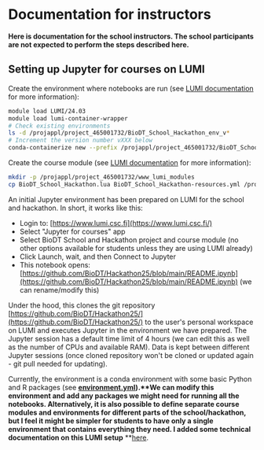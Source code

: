 # Documentation for instructors

**Here is documentation for the school instructors. The school participants are not expected to perform the steps described here.**

## Setting up Jupyter for courses on LUMI

Create the environment where notebooks are run (see [LUMI documentation](https://docs.lumi-supercomputer.eu/software/installing/container-wrapper/) for more information):

```bash
module load LUMI/24.03
module load lumi-container-wrapper
# Check existing environments
ls -d /projappl/project_465001732/BioDT_School_Hackathon_env_v*
# Increment the version number vXXX below
conda-containerize new --prefix /projappl/project_465001732/BioDT_School_Hackathon_env_vXXX BioDT_School_Hackathon_env.yml
```

Create the course module (see [LUMI documentation](https://docs.lumi-supercomputer.eu/runjobs/webui/jupyter-for-courses/) for more information):

```bash
mkdir -p /projappl/project_465001732/www_lumi_modules
cp BioDT_School_Hackathon.lua BioDT_School_Hackathon-resources.yml /projappl/project_465001732/www_lumi_modules/
```


An initial Jupyter environment has been prepared on LUMI for the school and hackathon. In short, it works like this:

* Login to: [https://www.lumi.csc.fi](https://www.lumi.csc.fi/)
* Select "Jupyter for courses" app
* Select BioDT School and Hackathon project and course module (no other options available for students unless they are using LUMI already)
* Click Launch, wait, and then Connect to Jupyter
* This notebook opens: [https://github.com/BioDT/Hackathon25/blob/main/README.ipynb](https://github.com/BioDT/Hackathon25/blob/main/README.ipynb) (we can rename/modify this)

Under the hood, this clones the git repository [https://github.com/BioDT/Hackathon25/](https://github.com/BioDT/Hackathon25/) to the user's personal workspace on LUMI and executes Jupyter in the environment we have prepared. The Jupyter session has a default time limit of 4 hours (we can edit this as well as the number of CPUs and available RAM). Data is kept between different Jupyter sessions (once cloned repository won't be cloned or updated again - git pull needed for updating).

Currently, the environment is a conda environment with some basic Python and R packages (see **[environment.yml](https://github.com/BioDT/Hackathon25/blob/main/for_instructors/BioDT_School_Hackathon_env.yml "https://github.com/BioDT/Hackathon25/blob/main/for_instructors/BioDT_School_Hackathon_env.yml")).**We can modify this environment and add any packages we might need for running all the notebooks. Alternatively, it is also possible to define separate course modules and environments for different parts of the school/hackathon, but I feel it might be simpler for students to have only a single environment that contains everything they need. I added some technical documentation on this LUMI setup** **[here](https://github.com/BioDT/Hackathon25/tree/main/for_instructors "https://github.com/BioDT/Hackathon25/tree/main/for_instructors").
